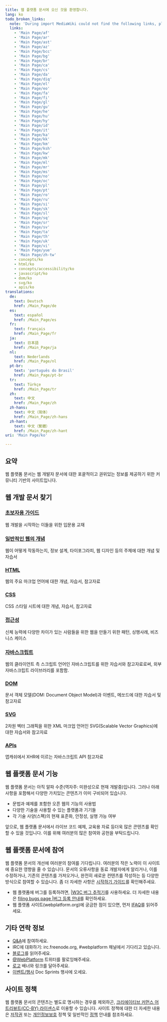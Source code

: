 ```yaml
---
title: 웹 플랫폼 문서에 오신 것을 환영합니다.
lang: ko
todo_broken_links:
  note: 'During import MediaWiki could not find the following links, please fix and adjust this list.'
  links:
    - 'Main Page/af'
    - 'Main Page/ar'
    - 'Main Page/ast'
    - 'Main Page/az'
    - 'Main Page/bcc'
    - 'Main Page/bg'
    - 'Main Page/br'
    - 'Main Page/ca'
    - 'Main Page/cs'
    - 'Main Page/da'
    - 'Main Page/diq'
    - 'Main Page/el'
    - 'Main Page/eo'
    - 'Main Page/fa'
    - 'Main Page/fi'
    - 'Main Page/gl'
    - 'Main Page/gu'
    - 'Main Page/he'
    - 'Main Page/hu'
    - 'Main Page/hy'
    - 'Main Page/id'
    - 'Main Page/it'
    - 'Main Page/ka'
    - 'Main Page/kk'
    - 'Main Page/km'
    - 'Main Page/ksh'
    - 'Main Page/kw'
    - 'Main Page/mk'
    - 'Main Page/ml'
    - 'Main Page/mr'
    - 'Main Page/ms'
    - 'Main Page/no'
    - 'Main Page/oc'
    - 'Main Page/pl'
    - 'Main Page/pt'
    - 'Main Page/ro'
    - 'Main Page/ru'
    - 'Main Page/si'
    - 'Main Page/sk'
    - 'Main Page/sl'
    - 'Main Page/sq'
    - 'Main Page/sr'
    - 'Main Page/sv'
    - 'Main Page/ta'
    - 'Main Page/th'
    - 'Main Page/uk'
    - 'Main Page/vi'
    - 'Main Page/yue'
    - 'Main Page/zh-tw'
    - concepts/ko
    - html/ko
    - concepts/accessibility/ko
    - javascript/ko
    - dom/ko
    - svg/ko
    - apis/ko
translations:
  de:
    text: Deutsch
    href: /Main_Page/de
  es:
    text: español
    href: /Main_Page/es
  fr:
    text: français
    href: /Main_Page/fr
  ja:
    text: 日本語
    href: /Main_Page/ja
  nl:
    text: Nederlands
    href: /Main_Page/nl
  pt-br:
    text: 'português do Brasil'
    href: /Main_Page/pt-br
  tr:
    text: Türkçe
    href: /Main_Page/tr
  zh:
    text: 中文
    href: /Main_Page/zh
  zh-hans:
    text: 中文（简体）‎
    href: /Main_Page/zh-hans
  zh-hant:
    text: 中文（繁體）‎
    href: /Main_Page/zh-hant
uri: 'Main Page/ko'

---
```

## 요약

웹 플랫폼 문서는 웹 개발자 문서에 대한 포괄적이고 권위있는 정보를 제공하기 위한 커뮤니티 기반의 사이트입니다.

## 웹 개발 문서 찾기

### [초보자용 가이드](/beginners/ko)

웹 개발을 시작하는 이들을 위한 입문용 교재

### [일반적인 웹의 개념](/w/index.php?title=concepts/ko&action=edit&redlink=1)

웹이 어떻게 작동하는지, 정보 설계, 타이포그라피, 웹 디자인 등의 주제에 대한 개념 및 자습서

### [HTML](/w/index.php?title=html/ko&action=edit&redlink=1)

웹의 주요 마크업 언어에 대한 개념, 자습서, 참고자료

### [CSS](/css/ko)

CSS 스타일 시트에 대한 개념, 자습서, 참고자료

### [접근성](/w/index.php?title=concepts/accessibility/ko&action=edit&redlink=1)

신체 능력에 다양한 차이가 있는 사람들을 위한 웹을 만들기 위한 패턴, 싱행사례, 비즈니스 케이스

### [자바스크립트](/w/index.php?title=javascript/ko&action=edit&redlink=1)

웹의 클라이언트 측 스크립트 언어인 자바스크립트를 위한 자습서와 참고자료로써, 외부 자바스크립트 라이브러리를 포함함.

### [DOM](/w/index.php?title=dom/ko&action=edit&redlink=1)

문서 객체 모델(DOM: Document Object Model)과 이벤트, 메쏘드에 대한 자습서 및 참고자료

### [SVG](/w/index.php?title=svg/ko&action=edit&redlink=1)

2차원 벡터 그래픽을 위한 XML 마크업 언어인 SVG(Scalable Vector Graphics)에 대한 자습서와 참고자료

### [APIs](/w/index.php?title=apis/ko&action=edit&redlink=1)

앱캐쉬에서 XHR에 이르는 자바스크립트 API 참고자료

## 웹 플랫폼 문서 기능

웹 플랫폼 문서는 아직 알파 수준(역자주: 미완성으로 현재 개발중)입니다. 그러나 아래 사항을 포함해서 다양한 가치있는 콘텐츠가 이미 구비되어 있습니다.

-   문법과 예제를 포함한 오픈 웹의 기능의 사용법
-   다양한 기술을 사용할 수 있는 플랫폼과 기기들
-   각 기술 사양(스펙)의 현재 표준화, 안정성, 실행 가능 여부

앞으로, 웹 플랫폼 문서에서 라이브 코드 예제, 교육용 자료 등더욱 많은 콘텐츠를 확인할 수 있을 것입니다. 이를 위해 여러분의 많은 참여와 공헌을 부탁드립니다.

## 웹 플랫폼 문서에 참여

웹 플랫폼 문서의 개선에 여러분의 참여를 기다립니다. 여러분의 작은 노력이 이 사이트에 중요한 영향을 줄 수 있습니다. 문서의 오류사항을 동료 개발자에게 알리거나, 이를 수정하거나, 기존의 콘텐츠를 가져오거나, 완전히 새로운 컨텐츠를 작성하는 등 다양한 방식으로 참여할 수 있습니다. 좀 더 자세한 사항은 [시작하기 가이드](/WPD:Getting_Started)를 확인해주세요.

-   웹 플랫폼에 버그를 등록하려면, [|W3C 버그 추적기](https://www.w3.org/Bugs/Public/enter_bug.cgi?product=webplatform.org)를 사용하세요. 더 자세한 내용은 [filing bugs page |버그 등록 안내](http://docs.webplatform.org/wiki/WPD:Filing_Bugs)를 확인하세요.
-   웹 플랫폼 사이트(webplatform.org)에 궁금한 점이 있으면, 먼저 [lFAQ](/WPD:FAQ)를 읽어주세요.

## 기타 연락 정보

-   [Q&A](http://talk.webplatform.org/forums/)에 참여하세요.
-   IRC에 대화하기: irc.freenode.org, \#webplatform 채널에서 기다리고 있습니다.
-   [블로그](http://blog.webplatform.org/blog)를 읽어주세요.
-   [@WebPlatform](https://twitter.com/webplatform) 트위터를 팔로잉해주세요.
-   [로고](http://webplatform.org/logo) 배너와 링크를 달아주세요.
-   [이벤트/행사](/WPD:Community/Community_Events) Doc Sprints 행사에 오세요.

## 사이트 정책

웹 플랫폼 문서의 콘텐츠는 별도로 명시하는 경우를 제외하곤, [크리에이티브 커먼스 어트리뷰트(CC-BY) 라이센스](/Template:CC-by-3.0)로 이용할 수 있습니다. 사이트 정책에 대한 더 자세한 내용은 [저작권](/WPD:Copyright) 또는 [개인정보보호](/WPD:Privacy) 정책 및 일반적인 [정책](/WPD:Policy) 안내를 참조하세요.
